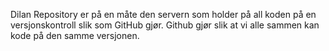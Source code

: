 Dilan
Repository er på en måte den servern som holder på all koden på en versjonskontroll slik som GitHub gjør. Github gjør slik at vi alle sammen kan kode på den samme versjonen.
